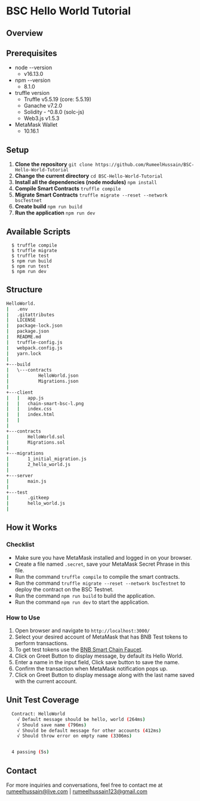 # BSC Hello World Tutorial

## Overview

## Prerequisites
  - node --version
    - v16.13.0
  - npm --version 
    - 8.1.0
  - truffle version
    - Truffle v5.5.19 (core: 5.5.19)
    - Ganache v7.2.0
    - Solidity - ^0.8.0 (solc-js)
    - Web3.js v1.5.3
  - MetaMask Wallet
    - 10.16.1

## Setup

1. **Clone the repository**
```git clone https://github.com/RumeelHussain/BSC-Hello-World-Tutorial```
2. **Change the current directory**
```cd BSC-Hello-World-Tutorial```
3. **Install all the dependencies (node modules)**
```npm install```
4. **Compile Smart Contracts**
```truffle compile```
5. **Migrate Smart Contracts**
```truffle migrate --reset --network bscTestnet```
6. **Create build**
```npm run build```
7. **Run the application**
```npm run dev```

## Available Scripts
```
  $ truffle compile
  $ truffle migrate
  $ truffle test
  $ npm run build
  $ npm run test
  $ npm run dev
```

## Structure
```sh
HelloWorld.
|   .env
|   .gitattributes
|   LICENSE
|   package-lock.json
|   package.json
|   README.md
|   truffle-config.js
|   webpack.config.js
|   yarn.lock
| 
+---build
|   \---contracts
|           HelloWorld.json
|           Migrations.json
|           
+---client
|   |   app.js
|   |   chain-smart-bsc-l.png
|   |   index.css
|   |   index.html
|   |   
|           
+---contracts
|       HelloWorld.sol
|       Migrations.sol
|       
+---migrations
|       1_initial_migration.js
|       2_hello_world.js
|                 
+---server
|       main.js
|       
+---test
|       .gitkeep
|       hello_world.js       
|       
```

## How it Works
### Checklist
- Make sure you have MetaMask installed and logged in on your browser.
- Create a file named ```.secret```, save your MetaMask Secret Phrase in this file.
- Run the command ```truffle compile``` to compile the smart contracts.
- Run the command ```truffle migrate --reset --network bscTestnet``` to deploy the contract on the BSC Testnet.
- Run the command ```npm run build``` to build the application.
- Run the command ```npm run dev``` to start the application.

### How to Use
1. Open browser and navigate to ```http://localhost:3000/```
2. Select your desired account of MetaMask that has BNB Test tokens to perform transactions.
3. To get test tokens use the [BNB Smart Chain Faucet](https://testnet.binance.org/faucet-smart).
4. Click on Greet Button to display message, by default its Hello World.
5. Enter a name in the input field, Click save button to save the name.
6. Confirm the transaction when MetaMask notification pops up.
7. Click on Greet Button to display message along with the last name saved with the current account.

## Unit Test Coverage
```sh
  Contract: HelloWorld
    √ Default message should be hello, world (264ms)
    √ Should save name (796ms)
    √ Should be default message for other accounts (412ms)
    √ Should throw error on empty name (3306ms)


  4 passing (5s)
```
## Contact
For more inquiries and conversations, feel free to contact me at rumeelhussain@live.com | rumeelhussain123@gmail.com